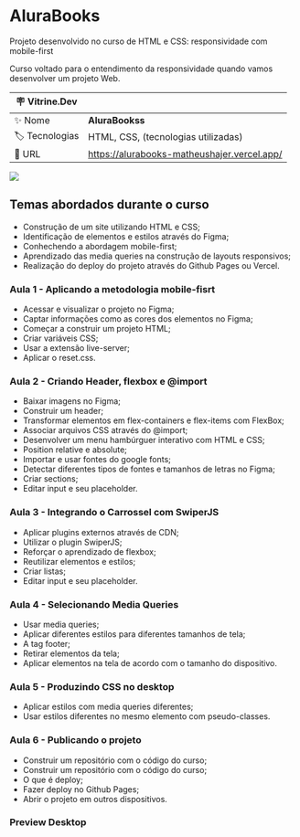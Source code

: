 
# AluraBooks

Projeto desenvolvido no curso de HTML e CSS: responsividade com mobile-first

Curso voltado para o entendimento da responsividade quando vamos desenvolver um projeto Web.

| :placard: Vitrine.Dev |     |
| -------------  | --- |
| :sparkles: Nome        | **AluraBookss**
| :label: Tecnologias | HTML, CSS, (tecnologias utilizadas)
| :rocket: URL         | https://alurabooks-matheushajer.vercel.app/

![](https://user-images.githubusercontent.com/75273536/229125656-63266411-cfee-4ec4-829d-51596f92b32b.png#vitrinedev)

## Temas abordados durante o curso

- Construção de um site utilizando HTML e CSS;
- Identificação de elementos e estilos através do Figma;
- Conhechendo a abordagem mobile-first;
- Aprendizado das media queries na construção de layouts responsivos;
- Realização do deploy do projeto através do Github Pages ou Vercel.

### Aula 1 - Aplicando a metodologia mobile-fisrt

- Acessar e visualizar o projeto no Figma;
- Captar informações como as cores dos elementos no Figma;
- Começar a construir um projeto HTML;
- Criar variáveis CSS;
- Usar a extensão live-server;
- Aplicar o reset.css.

### Aula 2 - Criando Header, flexbox e @import

- Baixar imagens no Figma;
- Construir um header;
- Transformar elementos em flex-containers e flex-items com FlexBox;
- Associar arquivos CSS através do @import;
- Desenvolver um menu hambúrguer interativo com HTML e CSS;
- Position relative e absolute;
- Importar e usar fontes do google fonts;
- Detectar diferentes tipos de fontes e tamanhos de letras no Figma;
- Criar sections;
- Editar input e seu placeholder.

### Aula 3 - Integrando o Carrossel com SwiperJS

- Aplicar plugins externos através de CDN;
- Utilizar o plugin SwiperJS;
- Reforçar o aprendizado de flexbox;
- Reutilizar elementos e estilos;
- Criar listas;
- Editar input e seu placeholder.

### Aula 4 - Selecionando Media Queries

- Usar media queries;
- Aplicar diferentes estilos para diferentes tamanhos de tela;
- A tag footer;
- Retirar elementos da tela;
- Aplicar elementos na tela de acordo com o tamanho do dispositivo.

### Aula 5 - Produzindo CSS no desktop

- Aplicar estilos com media queries diferentes;
- Usar estilos diferentes no mesmo elemento com pseudo-classes.

### Aula 6 - Publicando o projeto

- Construir um repositório com o código do curso;
- Construir um repositório com o código do curso;
- O que é deploy;
- Fazer deploy no Github Pages;
- Abrir o projeto em outros dispositivos.

### Preview Desktop


